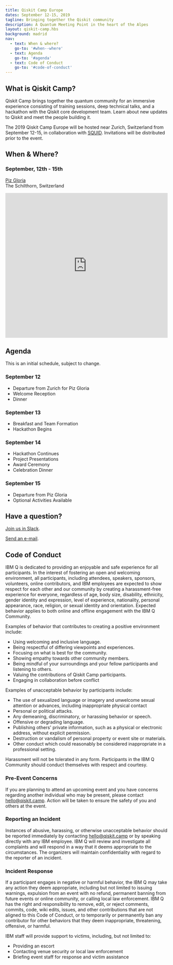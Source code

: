 ```yaml
---
title: Qiskit Camp Europe
dates: September 12-15, 2019
tagline: Bringing together the Qiskit community
description: A Quantum Meeting Point in the heart of the Alpes
layout: qiskit-camp.hbs
background: madrid
nav:
  - text: When & where?
    go-to: '#when--where'
  - text: Agenda
    go-to: '#agenda'
  - text: Code of Conduct
    go-to: '#code-of-conduct'
---
```


## What is Qiskit Camp?

Qiskit Camp brings together the quantum community for an immersive experience consisting of training sessions, deep technical talks, and a hackathon with the Qiskit core development team. Learn about new updates to Qiskit and meet the people building it.

The 2019 Qiskit Camp Europe will be hosted near Zurich, Switzerland from September 12-15, in collaboration with [SQUID](https://qid.ethz.ch/). Invitations will be distributed prior to the event.

## When & Where?

### September, 12th - 15th

[Piz Gloria](https://www.schilthorn.ch/)<br/>The Schilthorn, Switzerland

<iframe title="Piz Victoria" src="https://www.google.com/maps/embed?pb=!1m18!1m12!1m3!1d3124.309098001504!2d7.835337833523298!3d46.55683910566589!2m3!1f0!2f0!3f0!3m2!1i1024!2i768!4f13.1!3m3!1m2!1s0x478fa0aa0ef272f5%3A0xba9bb981f1a1b693!2sPiz+Gloria!5e0!3m2!1sen!2ses!4v1560537893059!5m2!1sen!2ses" style="border:0" allowfullscreen="" width="100%" height="450" frameborder="0"></iframe>

## Agenda

This is an initial schedule, subject to change.

### September 12

- Departure from Zurich for Piz Gloria
- Welcome Reception
- Dinner

### September 13

- Breakfast and Team Formation
- Hackathon Begins

### September 14

- Hackathon Continues
- Project Presentations
- Award Ceremony
- Celebration Dinner

### September 15

- Departure from Piz Gloria
- Optional Activities Available

## Have a question?

[Join us in Slack](https://qiskit.slack.com/).

[Send an e-mail](mailto:hello@qiskit.camp).

## Code of Conduct

IBM Q is dedicated to providing an enjoyable and safe experience for all participants. In the interest of fostering an open and welcoming environment, all participants, including attendees, speakers, sponsors, volunteers, online contributors, and IBM employees are expected to show respect for each other and our community by creating a harassment-free experience for everyone, regardless of age, body size, disability, ethnicity, gender identity and expression, level of experience, nationality, personal appearance, race, religion, or sexual identity and orientation. Expected behavior applies to both online and offline engagement with the IBM Q Community.

Examples of behavior that contributes to creating a positive environment include:

- Using welcoming and inclusive language.
- Being respectful of differing viewpoints and experiences.
- Focusing on what is best for the community.
- Showing empathy towards other community members.
- Being mindful of your surroundings and your fellow participants and listening to others.
- Valuing the contributions of Qiskit Camp participants.
- Engaging in collaboration before conflict

Examples of unacceptable behavior by participants include:

- The use of sexualized language or imagery and unwelcome sexual attention or advances, including inappropriate physical contact
- Personal or political attacks.
- Any demeaning, discriminatory, or harassing behavior or speech.
- Offensive or degrading language.
- Publishing others' private information, such as a physical or electronic address, without explicit permission.
- Destruction or vandalism of personal property or event site or materials.
- Other conduct which could reasonably be considered inappropriate in a professional setting.

Harassment will not be tolerated in any form. Participants in the IBM Q Community should conduct themselves with respect and courtesy.

### Pre-Event Concerns

If you are planning to attend an upcoming event and you have concerns regarding another individual who may be present, please contact [hello@qiskit.camp](mailto:hello@qiskit.camp). Action will be taken to ensure the safety of you and others at the event.

### Reporting an Incident

Instances of abusive, harassing, or otherwise unacceptable behavior should be reported immediately by contacting [hello@qiskit.camp](mailto:hello@qiskit.camp) or by speaking directly with any IBM employee. IBM Q will review and investigate all complaints and will respond in a way that it deems appropriate to the circumstances. The organizers will maintain confidentiality with regard to the reporter of an incident.

### Incident Response

If a participant engages in negative or harmful behavior, the IBM Q may take any action they deem appropriate, including but not limited to issuing warnings, expulsion from an event with no refund, permanent banning from future events or online community, or calling local law enforcement. IBM Q has the right and responsibility to remove, edit, or reject comments, commits, code, wiki edits, issues, and other contributions that are not aligned to this Code of Conduct, or to temporarily or permanently ban any contributor for other behaviors that they deem inappropriate, threatening, offensive, or harmful.

IBM staff will provide support to victims, including, but not limited to:

- Providing an escort
- Contacting venue security or local law enforcement
- Briefing event staff for response and victim assistance
